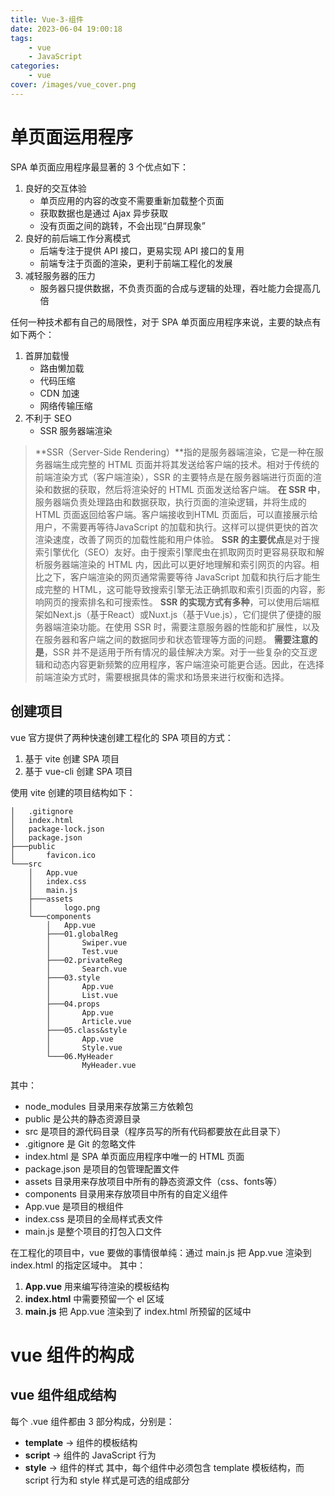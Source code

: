 ```yaml
---
title: Vue-3-组件
date: 2023-06-04 19:00:18
tags:
    - vue
    - JavaScript
categories: 
    - vue
cover: /images/vue_cover.png
---
```

# 单页面运用程序
SPA 单页面应用程序最显著的 3 个优点如下：
1. 良好的交互体验
   - 单页应用的内容的改变不需要重新加载整个页面
   - 获取数据也是通过 Ajax 异步获取
   - 没有页面之间的跳转，不会出现“白屏现象”
2. 良好的前后端工作分离模式
   - 后端专注于提供 API 接口，更易实现 API 接口的复用
   - 前端专注于页面的渲染，更利于前端工程化的发展  
3. 减轻服务器的压力
   - 服务器只提供数据，不负责页面的合成与逻辑的处理，吞吐能力会提高几倍

任何一种技术都有自己的局限性，对于 SPA 单页面应用程序来说，主要的缺点有如下两个：
1. 首屏加载慢
   - 路由懒加载
   - 代码压缩
   - CDN 加速
   - 网络传输压缩
2. 不利于 SEO
   - SSR 服务器端渲染
> **SSR（Server-Side Rendering）**指的是服务器端渲染，它是一种在服务器端生成完整的 HTML 页面并将其发送给客户端的技术。相对于传统的前端渲染方式（客户端渲染），SSR 的主要特点是在服务器端进行页面的渲染和数据的获取，然后将渲染好的 HTML 页面发送给客户端。
**在 SSR 中**，服务器端负责处理路由和数据获取，执行页面的渲染逻辑，并将生成的 HTML 页面返回给客户端。客户端接收到HTML 页面后，可以直接展示给用户，不需要再等待JavaScript 的加载和执行。这样可以提供更快的首次渲染速度，改善了网页的加载性能和用户体验。
**SSR 的主要优点**是对于搜索引擎优化（SEO）友好。由于搜索引擎爬虫在抓取网页时更容易获取和解析服务器端渲染的 HTML 内，因此可以更好地理解和索引网页的内容。相比之下，客户端渲染的网页通常需要等待 JavaScript 加载和执行后才能生成完整的 HTML，这可能导致搜索引擎无法正确抓取和索引页面的内容，影响网页的搜索排名和可搜索性。
**SSR 的实现方式有多种**，可以使用后端框架如Next.js（基于React）或Nuxt.js（基于Vue.js），它们提供了便捷的服务器端渲染功能。在使用 SSR 时，需要注意服务器的性能和扩展性，以及在服务器和客户端之间的数据同步和状态管理等方面的问题。
**需要注意的是**，SSR 并不是适用于所有情况的最佳解决方案。对于一些复杂的交互逻辑和动态内容更新频繁的应用程序，客户端渲染可能更合适。因此，在选择前端渲染方式时，需要根据具体的需求和场景来进行权衡和选择。

## 创建项目
vue 官方提供了两种快速创建工程化的 SPA 项目的方式：
1. 基于 vite 创建 SPA 项目
2. 基于 vue-cli 创建 SPA 项目

使用 vite 创建的项目结构如下：
```
│   .gitignore
│   index.html
│   package-lock.json
│   package.json
├───public
│       favicon.ico
└───src
    │   App.vue
    │   index.css
    │   main.js
    ├───assets
    │       logo.png
    └───components
        │   App.vue
        ├───01.globalReg
        │       Swiper.vue
        │       Test.vue
        ├───02.privateReg
        │       Search.vue
        ├───03.style
        │       App.vue
        │       List.vue
        ├───04.props
        │       App.vue
        │       Article.vue
        ├───05.class&style
        │       App.vue
        │       Style.vue
        └───06.MyHeader
                MyHeader.vue

```
其中：
- node_modules 目录用来存放第三方依赖包
- public 是公共的静态资源目录
- src 是项目的源代码目录（程序员写的所有代码都要放在此目录下）
- .gitignore 是 Git 的忽略文件
- index.html 是 SPA 单页面应用程序中唯一的 HTML 页面
- package.json 是项目的包管理配置文件
- assets 目录用来存放项目中所有的静态资源文件（css、fonts等）
- components 目录用来存放项目中所有的自定义组件
- App.vue 是项目的根组件
- index.css 是项目的全局样式表文件
- main.js 是整个项目的打包入口文件


在工程化的项目中，vue 要做的事情很单纯：通过 main.js 把 App.vue 渲染到 index.html 的指定区域中。
其中：
1. **App.vue** 用来编写待渲染的模板结构
2. **index.html** 中需要预留一个 el 区域
3. **main.js** 把 App.vue 渲染到了 index.html 所预留的区域中

# vue 组件的构成
## vue 组件组成结构
每个 .vue 组件都由 3 部分构成，分别是：
- **template** -> 组件的模板结构
- **script** -> 组件的 JavaScript 行为
- **style** -> 组件的样式
其中，每个组件中必须包含 template 模板结构，而 script 行为和 style 样式是可选的组成部分
